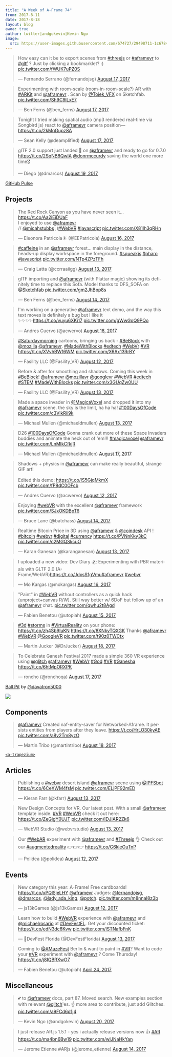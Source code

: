 ```yaml
---
title: "A Week of A-Frame 74"
from: 2017-8-11
date: 2017-8-18
layout: blog
awoa: true
author: twitter|andgokevin|Kevin Ngo
image:
  src: https://user-images.githubusercontent.com/674727/29498711-1c67846c-85c7-11e7-98c4-53707748c262.jpg
---
```


<script async src="//platform.twitter.com/widgets.js" charset="utf-8"></script>

<div class="tweets tweets-feature">
<blockquote class="twitter-tweet"><p lang="en" dir="ltr">How easy can it be to export scenes from <a href="https://twitter.com/hashtag/threejs?src=hash">#threejs</a> or <a href="https://twitter.com/hashtag/aframevr?src=hash">#aframevr</a> to <a href="https://twitter.com/hashtag/gltf?src=hash">#gltf</a> ? Just by clicking a bookmarklet? :) <a href="https://t.co/fWUK7uPZ0S">pic.twitter.com/fWUK7uPZ0S</a></p>&mdash; Fernando Serrano (@fernandojsg) <a href="https://twitter.com/fernandojsg/status/898166648380805120">August 17, 2017</a></blockquote>

<blockquote class="twitter-tweet"><p lang="en" dir="ltr">Experimenting with room-scale (room-in-room-scale?) AR with <a href="https://twitter.com/hashtag/ARKit?src=hash">#ARKit</a> and <a href="https://twitter.com/aframevr">@aframevr</a> . Scan by <a href="https://twitter.com/Tojek_VFX">@Tojek_VFX</a> on Sketchfab. <a href="https://t.co/Sh9C9lLxE7">pic.twitter.com/Sh9C9lLxE7</a></p>&mdash; Ben Ferns (@ben_ferns) <a href="https://twitter.com/ben_ferns/status/898171851096039428">August 17, 2017</a></blockquote>

<blockquote class="twitter-tweet"><p lang="en" dir="ltr">Tonight I tried making spatial audio (mp3 rendered real-time via Songbird js) react to <a href="https://twitter.com/aframevr">@aframevr</a> camera position— <a href="https://t.co/2kMqGupz8A">https://t.co/2kMqGupz8A</a></p>&mdash; Sean Kelly (@deamplified) <a href="https://twitter.com/deamplified/status/898070281767587841">August 17, 2017</a></blockquote>

<blockquote class="twitter-tweet"><p lang="en" dir="ltr">glTF 2.0 support just landed 🛬 on <a href="https://twitter.com/aframevr">@aframevr</a> and ready to go for 0.7.0 <a href="https://t.co/2SqNB8QwlA">https://t.co/2SqNB8QwlA</a> <a href="https://twitter.com/donrmccurdy">@donrmccurdy</a> saving the world one more time🎖</p>&mdash; Diego (@dmarcos) <a href="https://twitter.com/dmarcos/status/898702729207361536">August 19, 2017</a></blockquote>

</div>

<!-- more -->

[GitHub Pulse](https://github.com/aframevr/aframe/pulse)

## Projects

<div class="tweets">
<blockquote class="twitter-tweet"><p lang="en" dir="ltr">The Red Rock Canyon as you have never seen it... <a href="https://t.co/Aa2iEiDUaF">https://t.co/Aa2iEiDUaF</a> <br>I enjoyed to use <a href="https://twitter.com/aframevr">@aframevr</a><br>// <a href="https://twitter.com/micahstubbs">@micahstubbs</a> ;)<a href="https://twitter.com/hashtag/WebVR?src=hash">#WebVR</a> <a href="https://twitter.com/hashtag/javascript?src=hash">#javascript</a> <a href="https://t.co/X81Ih3qRHn">pic.twitter.com/X81Ih3qRHn</a></p>&mdash; Eleonora Patricola☀️ (@EEPatricola) <a href="https://twitter.com/EEPatricola/status/897875199026020352">August 16, 2017</a></blockquote>

<blockquote class="twitter-tweet"><p lang="en" dir="ltr"><a href="https://twitter.com/hashtag/caffeine?src=hash">#caffeine</a> in an <a href="https://twitter.com/aframevr">@aframevr</a> forest... main display in the distance, heads-up display workspace in the foreground. <a href="https://twitter.com/hashtag/squeakjs?src=hash">#squeakjs</a> <a href="https://twitter.com/hashtag/pharo?src=hash">#pharo</a> <a href="https://twitter.com/hashtag/javascript?src=hash">#javascript</a> <a href="https://t.co/NTp4ZPzTFh">pic.twitter.com/NTp4ZPzTFh</a></p>&mdash; Craig Latta (@ccrraaiigg) <a href="https://twitter.com/ccrraaiigg/status/896646995846328320">August 13, 2017</a></blockquote>

<blockquote class="twitter-tweet"><p lang="en" dir="ltr">glTF importing and <a href="https://twitter.com/aframevr">@aframevr</a> (with Plattar magic) showing its definitely time to replace this Sofa. Model thanks to DFS_SOFA on <a href="https://twitter.com/Sketchfab">@Sketchfab</a> <a href="https://t.co/gm2JhBpp8s">pic.twitter.com/gm2JhBpp8s</a></p>&mdash; Ben Ferns (@ben_ferns) <a href="https://twitter.com/ben_ferns/status/897033901285163008">August 14, 2017</a></blockquote>

<blockquote class="twitter-tweet"><p lang="en" dir="ltr">I&#39;m working on a generative <a href="https://twitter.com/aframevr">@aframevr</a> text demo, and the way this text moves is definitely a bug but I like it ✨✨✨✨<a href="https://t.co/vuyu6XKi17">https://t.co/vuyu6XKi17</a> <a href="https://t.co/gWwGoQ9PQo">pic.twitter.com/gWwGoQ9PQo</a></p>&mdash; Andres Cuervo (@acwervo) <a href="https://twitter.com/acwervo/status/898369851982454784">August 18, 2017</a></blockquote>

<blockquote class="twitter-tweet"><p lang="en" dir="ltr"><a href="https://twitter.com/hashtag/Saturdaymorning?src=hash">#Saturdaymorning</a> cartoons, bringing us back - <a href="https://twitter.com/hashtag/BeBlock?src=hash">#BeBlock</a> with <a href="https://twitter.com/mozilla">@mozilla</a> <a href="https://twitter.com/aframevr">@aframevr</a>. <a href="https://twitter.com/hashtag/MadeWithBlocks?src=hash">#MadeWithBlocks</a> <a href="https://twitter.com/hashtag/edtech?src=hash">#edtech</a> <a href="https://twitter.com/hashtag/WebVr?src=hash">#WebVr</a> <a href="https://twitter.com/hashtag/VR?src=hash">#VR</a> <a href="https://t.co/XVvhBWf6WM">https://t.co/XVvhBWf6WM</a> <a href="https://t.co/X6Ax13RrBY">pic.twitter.com/X6Ax13RrBY</a></p>&mdash; Fasility LLC (@Fasility_VR) <a href="https://twitter.com/Fasility_VR/status/896374452539326464">August 12, 2017</a></blockquote>

<blockquote class="twitter-tweet"><p lang="en" dir="ltr">Before &amp; after for smoothing and shadows. Coming this week in <a href="https://twitter.com/hashtag/BeBlock?src=hash">#BeBlock</a>! <a href="https://twitter.com/aframevr">@aframevr</a> <a href="https://twitter.com/mozillavr">@mozillavr</a> <a href="https://twitter.com/googlevr">@googlevr</a> <a href="https://twitter.com/hashtag/WebVR?src=hash">#WebVR</a> <a href="https://twitter.com/hashtag/edtech?src=hash">#edtech</a> <a href="https://twitter.com/hashtag/STEM?src=hash">#STEM</a> <a href="https://twitter.com/hashtag/MadeWithBlocks?src=hash">#MadeWithBlocks</a> <a href="https://t.co/x3GUqZw0UU">pic.twitter.com/x3GUqZw0UU</a></p>&mdash; Fasility LLC (@Fasility_VR) <a href="https://twitter.com/Fasility_VR/status/896822741738950656">August 13, 2017</a></blockquote>

<blockquote class="twitter-tweet"><p lang="en" dir="ltr">Made a space invader in <a href="https://twitter.com/MagicaVoxel">@MagicaVoxel</a> and dropped it into my <a href="https://twitter.com/aframevr">@aframevr</a> scene. the sky is the limit, ha ha ha! <a href="https://twitter.com/hashtag/100DaysOfCode?src=hash">#100DaysOfCode</a> <a href="https://t.co/c3VIkRii9k">pic.twitter.com/c3VIkRii9k</a></p>&mdash; Michael Mullen (@michaeldmullen) <a href="https://twitter.com/michaeldmullen/status/896536780853329920">August 13, 2017</a></blockquote>

<blockquote class="twitter-tweet"><p lang="en" dir="ltr">D26 <a href="https://twitter.com/hashtag/100DaysOfCode?src=hash">#100DaysOfCode</a> Gonna crank out more of these Space Invaders buddies and animate the heck out of &#39;em!!! <a href="https://twitter.com/hashtag/magicavoxel?src=hash">#magicavoxel</a> <a href="https://twitter.com/aframevr">@aframevr</a> <a href="https://t.co/LnMIkCfkjR">pic.twitter.com/LnMIkCfkjR</a></p>&mdash; Michael Mullen (@michaeldmullen) <a href="https://twitter.com/michaeldmullen/status/898027708277432322">August 17, 2017</a></blockquote>

<blockquote class="twitter-tweet"><p lang="en" dir="ltr">Shadows + physics in <a href="https://twitter.com/aframevr">@aframevr</a> can make really beautiful, strange GIF art!<br><br>Edited this demo: <a href="https://t.co/lS5GjqMkmX">https://t.co/lS5GjqMkmX</a> <a href="https://t.co/fP8dC0OFcb">pic.twitter.com/fP8dC0OFcb</a></p>&mdash; Andres Cuervo (@acwervo) <a href="https://twitter.com/acwervo/status/896427305874182144">August 12, 2017</a></blockquote>

<blockquote class="twitter-tweet"><p lang="en" dir="ltr">Enjoying <a href="https://twitter.com/hashtag/webVR?src=hash">#webVR</a> with the excellent <a href="https://twitter.com/aframevr">@aframevr</a> framework <a href="https://t.co/SJxOKDBpT6">pic.twitter.com/SJxOKDBpT6</a></p>&mdash; Bruce Lane (@batchass) <a href="https://twitter.com/batchass/status/897217377137565697">August 14, 2017</a></blockquote>

<blockquote class="twitter-tweet"><p lang="en" dir="ltr">Realtime Bitcoin Price in 3D using <a href="https://twitter.com/aframevr">@aframevr</a> &amp; <a href="https://twitter.com/coindesk">@coindesk</a> API ! <a href="https://twitter.com/hashtag/bitcoin?src=hash">#bitcoin</a> <a href="https://twitter.com/hashtag/webvr?src=hash">#webvr</a> <a href="https://twitter.com/hashtag/digital?src=hash">#digital</a> <a href="https://twitter.com/hashtag/currency?src=hash">#currency</a> <a href="https://t.co/PVNnKky3kC">https://t.co/PVNnKky3kC</a> <a href="https://t.co/c2MGQSkcuO">pic.twitter.com/c2MGQSkcuO</a></p>&mdash; Karan Ganesan (@karanganesan) <a href="https://twitter.com/karanganesan/status/896626028344254464">August 13, 2017</a></blockquote>

<blockquote class="twitter-tweet"><p lang="en" dir="ltr">I uploaded a new video: Dev Diary 🏂: Experimenting with PBR materials with GLTF 2.0 (A-Frame/WebVR)<a href="https://t.co/JdxsS1gVmu">https://t.co/JdxsS1gVmu</a><a href="https://twitter.com/hashtag/aframevr?src=hash">#aframevr</a> <a href="https://twitter.com/hashtag/webvr?src=hash">#webvr</a></p>&mdash; Mo Kargas (@mokargas) <a href="https://twitter.com/mokargas/status/897685782504370181">August 16, 2017</a></blockquote>

<blockquote class="twitter-tweet"><p lang="en" dir="ltr">&quot;Paint&quot; in <a href="https://twitter.com/hashtag/WebVR?src=hash">#WebVR</a> without controllers as a quick hack (unproject+canvas R/W). Still way better w/ 6DoF but follow up of an <a href="https://twitter.com/aframevr">@aframevr</a> chat. <a href="https://t.co/qwhu2t8Agd">pic.twitter.com/qwhu2t8Agd</a></p>&mdash; Fabien Benetou (@utopiah) <a href="https://twitter.com/utopiah/status/897514634428731393">August 15, 2017</a></blockquote>

<blockquote class="twitter-tweet"><p lang="en" dir="ltr"><a href="https://twitter.com/hashtag/3d?src=hash">#3d</a> <a href="https://twitter.com/hashtag/storms?src=hash">#storms</a> in <a href="https://twitter.com/hashtag/VirtualReality?src=hash">#VirtualReality</a> on your phone: <a href="https://t.co/zh4Sb9IuKN">https://t.co/zh4Sb9IuKN</a> <a href="https://t.co/8XNkyTQXGK">https://t.co/8XNkyTQXGK</a> Thanks <a href="https://twitter.com/aframevr">@aframevr</a> <a href="https://twitter.com/hashtag/WebVR?src=hash">#WebVR</a> <a href="https://twitter.com/googlevr">@GoogleVR</a> <a href="https://t.co/t90z0TWCtx">pic.twitter.com/t90z0TWCtx</a></p>&mdash; Martin Jucker (@DrJucker) <a href="https://twitter.com/DrJucker/status/898415152034271232">August 18, 2017</a></blockquote>

<blockquote class="twitter-tweet"><p lang="en" dir="ltr">To Celebrate Ganesh Festival 2017 made a simple  360 VR experience using <a href="https://twitter.com/glitch">@glitch</a> <a href="https://twitter.com/aframevr">@aframevr</a> <a href="https://twitter.com/hashtag/WebVr?src=hash">#WebVr</a> <a href="https://twitter.com/hashtag/God?src=hash">#God</a> <a href="https://twitter.com/hashtag/VR?src=hash">#VR</a> <a href="https://twitter.com/hashtag/Ganesha?src=hash">#Ganesha</a> <a href="https://t.co/6htMpORXPK">https://t.co/6htMpORXPK</a></p>&mdash; roncho (@ronchoqa) <a href="https://twitter.com/ronchoqa/status/898230418260078593">August 17, 2017</a></blockquote>

</div>

[Ball Pit](https://codepen.io/davatron5000/full/prdNwW) by [@davatron5000](https://twitter.com/@davatron5000)

![](https://user-images.githubusercontent.com/674727/29495881-aadbd4f8-858d-11e7-960a-1d1b7775c544.png)

## Components

<div class="tweets">
<blockquote class="twitter-tweet"><p lang="en" dir="ltr"><a href="https://twitter.com/aframevr">@aframevr</a> Created naf-entity-saver for Networked-Aframe. It persists entities from players after they leave. <a href="https://t.co/HrLO30kyAE">https://t.co/HrLO30kyAE</a> <a href="https://t.co/a8v2Tm8yzO">pic.twitter.com/a8v2Tm8yzO</a></p>&mdash; Martin Tribo (@martintribo) <a href="https://twitter.com/martintribo/status/898431731719479296">August 18, 2017</a></blockquote>

</div>

[`<a-trapezium>`](https://github.com/pookage/aframe-trapezium-primitive)

## Articles

<div class="tweets">
<blockquote class="twitter-tweet"><p lang="en" dir="ltr">Publishing a <a href="https://twitter.com/hashtag/webvr?src=hash">#webvr</a> desert island <a href="https://twitter.com/aframevr">@aframevr</a> scene using <a href="https://twitter.com/IPFSbot">@IPFSbot</a> <a href="https://t.co/6CeXWM4fsM">https://t.co/6CeXWM4fsM</a> <a href="https://t.co/ELjPF92mED">pic.twitter.com/ELjPF92mED</a></p>&mdash; Kieran Farr (@kfarr) <a href="https://twitter.com/kfarr/status/896643560421838849">August 13, 2017</a></blockquote>

<blockquote class="twitter-tweet"><p lang="en" dir="ltr">New Design Concepts for VR. Our latest post. With a small <a href="https://twitter.com/aframevr">@aframevr</a> template inside. <a href="https://twitter.com/hashtag/VR?src=hash">#VR</a> <a href="https://twitter.com/hashtag/WebVR?src=hash">#WebVR</a> check it out here: <a href="https://t.co/ZeGigY0UJT">https://t.co/ZeGigY0UJT</a> <a href="https://t.co/IDJIAR2Zk6">pic.twitter.com/IDJIAR2Zk6</a></p>&mdash; WebVR Studio (@webvrstudio) <a href="https://twitter.com/webvrstudio/status/896856254093508608">August 13, 2017</a></blockquote>

<blockquote class="twitter-tweet"><p lang="en" dir="ltr">Our <a href="https://twitter.com/hashtag/WebAR?src=hash">#WebAR</a> experiment with <a href="https://twitter.com/aframevr">@aframevr</a> and <a href="https://twitter.com/hashtag/Threejs?src=hash">#Threejs</a> 👌 Check out our <a href="https://twitter.com/hashtag/augmentedreality?src=hash">#augmentedreality</a> 👉👉👉 <a href="https://t.co/G6kleOuTnP">https://t.co/G6kleOuTnP</a></p>&mdash; Polidea (@polidea) <a href="https://twitter.com/polidea/status/896320411935309824">August 12, 2017</a></blockquote>

</div>

## Events

<div class="tweets">
<blockquote class="twitter-tweet"><p lang="en" dir="ltr">New category this year: A-Frame! Free cardboards! <a href="https://t.co/xPQlSjeLHY">https://t.co/xPQlSjeLHY</a> <a href="https://twitter.com/aframevr">@aframevr</a> Judges: <a href="https://twitter.com/fernandojsg">@fernandojsg</a>, <a href="https://twitter.com/dmarcos">@dmarcos</a>, <a href="https://twitter.com/Lady_Ada_King">@lady_ada_king</a>, <a href="https://twitter.com/potch">@potch</a>. <a href="https://t.co/m8nnaI8z3b">pic.twitter.com/m8nnaI8z3b</a></p>&mdash; js13kGames (@js13kGames) <a href="https://twitter.com/js13kGames/status/896389051279958016">August 12, 2017</a></blockquote>

<blockquote class="twitter-tweet"><p lang="en" dir="ltr">Learn how to build <a href="https://twitter.com/hashtag/WebVR?src=hash">#WebVR</a> experience with <a href="https://twitter.com/aframevr">@aframevr</a> and <a href="https://twitter.com/michaelrosario">@michaelrosario</a> at <a href="https://twitter.com/hashtag/DevFestFL?src=hash">#DevFestFL</a>. Get your discounted ticket: <a href="https://t.co/edN3dc6Kvw">https://t.co/edN3dc6Kvw</a> <a href="https://t.co/lSTNafbFnK">pic.twitter.com/lSTNafbFnK</a></p>&mdash; 🍊DevFest Florida (@DevFestFlorida) <a href="https://twitter.com/DevFestFlorida/status/896871200512659456">August 13, 2017</a></blockquote>

<blockquote class="twitter-tweet"><p lang="en" dir="ltr">Coming to <a href="https://twitter.com/AMazeFest">@AMazeFest</a> Berlin &amp; want to paint in <a href="https://twitter.com/hashtag/VR?src=hash">#VR</a>? Want to code your <a href="https://twitter.com/hashtag/VR?src=hash">#VR</a> experiment with <a href="https://twitter.com/aframevr">@aframevr</a> ? Come Thursday! <a href="https://t.co/j8IQBRXwO7">https://t.co/j8IQBRXwO7</a></p>&mdash; Fabien Benetou (@utopiah) <a href="https://twitter.com/utopiah/status/856499098471550976">April 24, 2017</a></blockquote>

</div>

## Miscellaneous

<div class="tweets">
<blockquote class="twitter-tweet"><p lang="en" dir="ltr">💕 to <a href="https://twitter.com/aframevr">@aframevr</a> docs, part 87. Moved search. New examples section with relevant <a href="https://twitter.com/glitch">@glitch</a>&#39;es. ☝️ more area to contribute, just add Glitches. <a href="https://t.co/a9FCd6d1j4">pic.twitter.com/a9FCd6d1j4</a></p>&mdash; Kevin Ngo (@andgokevin) <a href="https://twitter.com/andgokevin/status/899145473696641024">August 20, 2017</a></blockquote>

<blockquote class="twitter-tweet"><p lang="en" dir="ltr">I just release AR.js 1.5.1 - yes i actually release versions now 👍 <a href="https://twitter.com/hashtag/AR?src=hash">#AR</a> <a href="https://t.co/ma4bn6Bw19">https://t.co/ma4bn6Bw19</a> <a href="https://t.co/wlJNaHkYan">pic.twitter.com/wlJNaHkYan</a></p>&mdash; Jerome Etienne #ARjs (@jerome_etienne) <a href="https://twitter.com/jerome_etienne/status/897188201831555072">August 14, 2017</a></blockquote>

</div>

